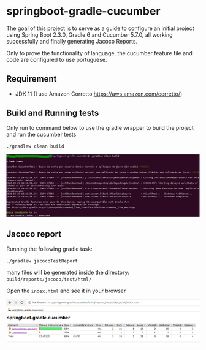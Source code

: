 # springboot-gradle-cucumber

The goal of this project is to serve as a guide to configure an initial project using Spring Boot 2.3.0, Gradle 6 and Cucumber 5.7.0, all working successfully and finally generating Jacoco Reports. 

Only to prove the functionality of language, the cucumber feature file and code are configured to use portuguese.  

## Requirement

* JDK 11 (I use Amazon Corretto https://aws.amazon.com/corretto/)

## Build and Running tests

Only run to command below to use the gradle wrapper to build the project and run the cucumber tests
```
./gradlew clean build
```
![Jacoco report](./images/gradleBuild.png)


## Jacoco report

Running the following gradle task:
```
./gradlew jacocoTestReport
```
many files will be generated inside the directory: `build/reports/jacoco/test/html/` 

Open the `index.html` and see it in your browser

![Jacoco report](./images/jacocoReport.png)


